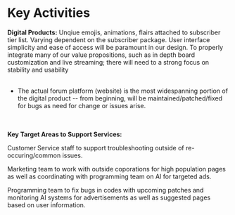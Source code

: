 # Key Activities
**Digital Products:** Unqiue emojis, animations, flairs attached to subscriber tier list. Varying dependent on the subscriber package. User interface simplicity and ease of access will be paramount in our design. To properly integrate many of our value propositions, such as in depth board customization and live streaming; there will need to a strong focus on stability and usability<br><br>
- The actual forum platform (website) is the most widespanning portion of the digital product -- from beginning, will be maintained/patched/fixed for bugs as need for change or issues arise.
<br><br><br>

**Key Target Areas to Support Services:**

Customer Service staff to support troubleshooting outside of re-occuring/common issues. <br>

Marketing team to work with outside coporations for high population pages as well as coordinating with programming team on AI for targeted ads. <br>

Programming team to fix bugs in codes with upcoming patches and monitoring AI systems for advertisements as well as suggested pages based on user information. <br>


